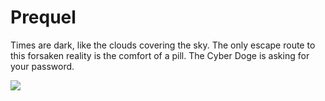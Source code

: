 # Prequel

Times are dark, like the clouds covering the sky. The only escape route to this forsaken reality is the comfort of a pill. The Cyber Doge is asking for your password.

![](./doge.jpeg)
